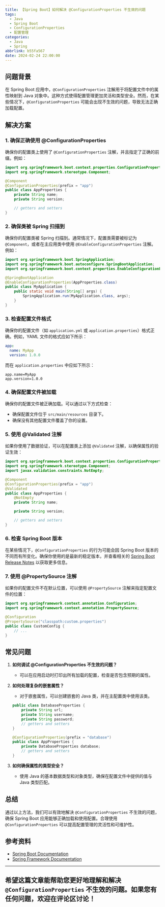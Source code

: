 ```yaml
---
title: 【Spring Boot】如何解决 @ConfigurationProperties 不生效的问题
tags:
  - Java
  - Spring Boot
  - ConfigurationProperties
  - 配置管理
categories:
  - Java
  - Spring
abbrlink: b55fa567
date: 2024-02-24 22:00:00
---
```


## 问题背景

在 Spring Boot 应用中，`@ConfigurationProperties` 注解用于将配置文件中的属性映射到 Java 对象中。这种方式使得配置管理更加灵活和类型安全。然而，在某些情况下，`@ConfigurationProperties` 可能会出现不生效的问题，导致无法正确加载配置。

## 解决方案

### 1. 确保正确使用 @ConfigurationProperties

确保你的配置类上使用了 `@ConfigurationProperties` 注解，并且指定了正确的前缀。例如：

```java
import org.springframework.boot.context.properties.ConfigurationProperties;
import org.springframework.stereotype.Component;

@Component
@ConfigurationProperties(prefix = "app")
public class AppProperties {
    private String name;
    private String version;

    // getters and setters
}
```

### 2. 确保类被 Spring 扫描到

确保你的配置类被 Spring 扫描到。通常情况下，配置类需要被标记为 `@Component`，或者在主应用类中使用 `@EnableConfigurationProperties` 注解。例如：

```java
import org.springframework.boot.SpringApplication;
import org.springframework.boot.autoconfigure.SpringBootApplication;
import org.springframework.boot.context.properties.EnableConfigurationProperties;

@SpringBootApplication
@EnableConfigurationProperties(AppProperties.class)
public class MyApplication {
    public static void main(String[] args) {
        SpringApplication.run(MyApplication.class, args);
    }
}
```

### 3. 检查配置文件格式

确保你的配置文件（如 `application.yml` 或 `application.properties`）格式正确。例如，YAML 文件的格式应如下所示：

```yaml
app:
  name: MyApp
  version: 1.0.0
```

而在 `application.properties` 中应如下所示：

```properties
app.name=MyApp
app.version=1.0.0
```

### 4. 确保配置文件被加载

确保你的配置文件被正确加载。可以通过以下方式检查：

- 确保配置文件位于 `src/main/resources` 目录下。
- 确保没有其他配置文件覆盖了你的设置。

### 5. 使用 @Validated 注解

如果你使用了数据验证，可以在配置类上添加 `@Validated` 注解，以确保属性的验证生效：

```java
import org.springframework.boot.context.properties.ConfigurationProperties;
import org.springframework.stereotype.Component;
import javax.validation.constraints.NotEmpty;

@Component
@ConfigurationProperties(prefix = "app")
@Validated
public class AppProperties {
    @NotEmpty
    private String name;

    private String version;

    // getters and setters
}
```

### 6. 检查 Spring Boot 版本

在某些情况下，`@ConfigurationProperties` 的行为可能会因 Spring Boot 版本的不同而有所变化。确保你使用的是最新的稳定版本，并查看相关的 [Spring Boot Release Notes](https://github.com/spring-projects/spring-boot/releases) 以获取更多信息。

### 7. 使用 @PropertySource 注解

如果你的配置文件不在默认位置，可以使用 `@PropertySource` 注解来指定配置文件的位置：

```java
import org.springframework.context.annotation.Configuration;
import org.springframework.context.annotation.PropertySource;

@Configuration
@PropertySource("classpath:custom.properties")
public class CustomConfig {
    // ...
}
```

## 常见问题

1. **如何调试 @ConfigurationProperties 不生效的问题？**
   - 可以在应用启动时打印出所有加载的配置，检查是否包含预期的属性。

2. **如何处理复杂的嵌套属性？**
   - 对于嵌套属性，可以创建嵌套的 Java 类，并在主配置类中使用该类。

   ```java
   public class DatabaseProperties {
       private String url;
       private String username;
       private String password;
       // getters and setters
   }

   @ConfigurationProperties(prefix = "database")
   public class AppProperties {
       private DatabaseProperties database;
       // getters and setters
   }
   ```

3. **如何确保属性的类型安全？**
   - 使用 Java 的基本数据类型和对象类型，确保在配置文件中提供的值与 Java 类型匹配。

## 总结

通过以上方法，我们可以有效地解决 `@ConfigurationProperties` 不生效的问题，确保 Spring Boot 应用能够正确加载和使用配置。合理使用 `@ConfigurationProperties` 可以提高配置管理的灵活性和可维护性。

## 参考资料

- [Spring Boot Documentation](https://docs.spring.io/spring-boot/docs/current/reference/htmlsingle/#boot-features-config)
- [Spring Framework Documentation](https://docs.spring.io/spring-framework/docs/current/reference/html/core.html#beans)

---

希望这篇文章能帮助您更好地理解和解决 `@ConfigurationProperties` 不生效的问题。如果您有任何问题，欢迎在评论区讨论！
--- 
 